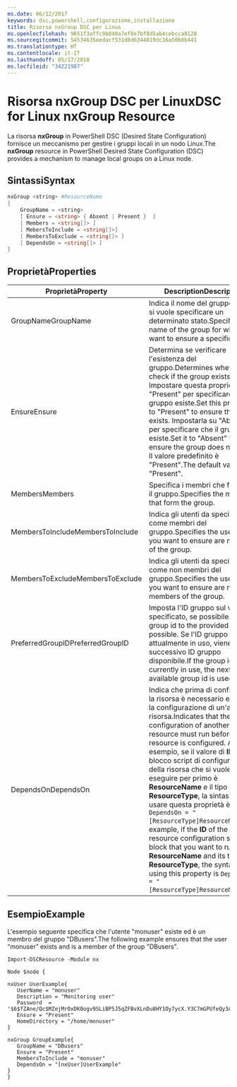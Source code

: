 ```yaml
---
ms.date: 06/12/2017
keywords: dsc,powershell,configurazione,installazione
title: Risorsa nxGroup DSC per Linux
ms.openlocfilehash: 9651f3affc9b040a7ef8e7bf8d5ab4cebcca8128
ms.sourcegitcommit: 54534635eedacf531d8d6344019dc16a50b8b441
ms.translationtype: HT
ms.contentlocale: it-IT
ms.lasthandoff: 05/17/2018
ms.locfileid: "34221987"
---
```

# <a name="dsc-for-linux-nxgroup-resource"></a><span data-ttu-id="ec6f1-103">Risorsa nxGroup DSC per Linux</span><span class="sxs-lookup"><span data-stu-id="ec6f1-103">DSC for Linux nxGroup Resource</span></span>

<span data-ttu-id="ec6f1-104">La risorsa **nxGroup** in PowerShell DSC (Desired State Configuration) fornisce un meccanismo per gestire i gruppi locali in un nodo Linux.</span><span class="sxs-lookup"><span data-stu-id="ec6f1-104">The **nxGroup** resource in PowerShell Desired State Configuration (DSC) provides a mechanism to manage local groups on a Linux node.</span></span>

## <a name="syntax"></a><span data-ttu-id="ec6f1-105">Sintassi</span><span class="sxs-lookup"><span data-stu-id="ec6f1-105">Syntax</span></span>

```powershell
nxGroup <string> #ResourceName
{
    GroupName = <string>
    [ Ensure = <string> { Absent | Present }  ]
    [ Members = <string[]> ]
    [ MebersToInclude = <string[]>]
    [ MembersToExclude = <string[]> ]
    [ DependsOn = <string[]> ]
}

```

## <a name="properties"></a><span data-ttu-id="ec6f1-106">Proprietà</span><span class="sxs-lookup"><span data-stu-id="ec6f1-106">Properties</span></span>

|  <span data-ttu-id="ec6f1-107">Proprietà</span><span class="sxs-lookup"><span data-stu-id="ec6f1-107">Property</span></span> |  <span data-ttu-id="ec6f1-108">Description</span><span class="sxs-lookup"><span data-stu-id="ec6f1-108">Description</span></span> |
|---|---|
| <span data-ttu-id="ec6f1-109">GroupName</span><span class="sxs-lookup"><span data-stu-id="ec6f1-109">GroupName</span></span>| <span data-ttu-id="ec6f1-110">Indica il nome del gruppo per cui si vuole specificare un determinato stato.</span><span class="sxs-lookup"><span data-stu-id="ec6f1-110">Specifies the name of the group for which you want to ensure a specific state.</span></span>|
| <span data-ttu-id="ec6f1-111">Ensure</span><span class="sxs-lookup"><span data-stu-id="ec6f1-111">Ensure</span></span>| <span data-ttu-id="ec6f1-112">Determina se verificare l'esistenza del gruppo.</span><span class="sxs-lookup"><span data-stu-id="ec6f1-112">Determines whether to check if the group exists.</span></span> <span data-ttu-id="ec6f1-113">Impostare questa proprietà su "Present" per specificare che il gruppo esiste.</span><span class="sxs-lookup"><span data-stu-id="ec6f1-113">Set this property to "Present" to ensure the group exists.</span></span> <span data-ttu-id="ec6f1-114">Impostarla su "Absent" per specificare che il gruppo non esiste.</span><span class="sxs-lookup"><span data-stu-id="ec6f1-114">Set it to "Absent" to ensure the group does not exist.</span></span> <span data-ttu-id="ec6f1-115">Il valore predefinito è "Present".</span><span class="sxs-lookup"><span data-stu-id="ec6f1-115">The default value is "Present".</span></span>|
| <span data-ttu-id="ec6f1-116">Members</span><span class="sxs-lookup"><span data-stu-id="ec6f1-116">Members</span></span>| <span data-ttu-id="ec6f1-117">Specifica i membri che formano il gruppo.</span><span class="sxs-lookup"><span data-stu-id="ec6f1-117">Specifies the members that form the group.</span></span>|
| <span data-ttu-id="ec6f1-118">MembersToInclude</span><span class="sxs-lookup"><span data-stu-id="ec6f1-118">MembersToInclude</span></span>| <span data-ttu-id="ec6f1-119">Indica gli utenti da specificare come membri del gruppo.</span><span class="sxs-lookup"><span data-stu-id="ec6f1-119">Specifies the users who you want to ensure are members of the group.</span></span>|
| <span data-ttu-id="ec6f1-120">MembersToExclude</span><span class="sxs-lookup"><span data-stu-id="ec6f1-120">MembersToExclude</span></span>| <span data-ttu-id="ec6f1-121">Indica gli utenti da specificare come non membri del gruppo.</span><span class="sxs-lookup"><span data-stu-id="ec6f1-121">Specifies the users who you want to ensure are not members of the group.</span></span>|
| <span data-ttu-id="ec6f1-122">PreferredGroupID</span><span class="sxs-lookup"><span data-stu-id="ec6f1-122">PreferredGroupID</span></span>| <span data-ttu-id="ec6f1-123">Imposta l'ID gruppo sul valore specificato, se possibile.</span><span class="sxs-lookup"><span data-stu-id="ec6f1-123">Sets the group id to the provided value if possible.</span></span> <span data-ttu-id="ec6f1-124">Se l'ID gruppo è attualmente in uso, viene usato il successivo ID gruppo disponibile.</span><span class="sxs-lookup"><span data-stu-id="ec6f1-124">If the group id is currently in use, the next available group id is used.</span></span>|
| <span data-ttu-id="ec6f1-125">DependsOn</span><span class="sxs-lookup"><span data-stu-id="ec6f1-125">DependsOn</span></span> | <span data-ttu-id="ec6f1-126">Indica che prima di configurare la risorsa è necessario eseguire la configurazione di un'altra risorsa.</span><span class="sxs-lookup"><span data-stu-id="ec6f1-126">Indicates that the configuration of another resource must run before this resource is configured.</span></span> <span data-ttu-id="ec6f1-127">Ad esempio, se il valore di **ID** del blocco script di configurazione della risorsa che si vuole eseguire per primo è **ResourceName** e il tipo è **ResourceType**, la sintassi per usare questa proprietà è `DependsOn = "[ResourceType]ResourceName"`.</span><span class="sxs-lookup"><span data-stu-id="ec6f1-127">For example, if the **ID** of the resource configuration script block that you want to run first is **ResourceName** and its type is **ResourceType**, the syntax for using this property is `DependsOn = "[ResourceType]ResourceName"`.</span></span>|

## <a name="example"></a><span data-ttu-id="ec6f1-128">Esempio</span><span class="sxs-lookup"><span data-stu-id="ec6f1-128">Example</span></span>

<span data-ttu-id="ec6f1-129">L'esempio seguente specifica che l'utente "monuser" esiste ed è un membro del gruppo "DBusers".</span><span class="sxs-lookup"><span data-stu-id="ec6f1-129">The following example ensures that the user “monuser” exists and is a member of the group "DBusers".</span></span>

```
Import-DSCResource -Module nx

Node $node {

nxUser UserExample{
   UserName = "monuser"
   Description = "Monitoring user"
   Password  =    '$6$fZAne/Qc$MZejMrOxDK0ogv9SLiBP5J5qZFBvXLnDu8HY1Oy7ycX.Y3C7mGPUfeQy3A82ev3zIabhDQnj2ayeuGn02CqE/0'
   Ensure = "Present"
   HomeDirectory = "/home/monuser"
}

nxGroup GroupExample{
   GroupName = "DBusers"
   Ensure = "Present"
   MembersToInclude = "monuser"
   DependsOn = "[nxUser]UserExample"
}
}
```